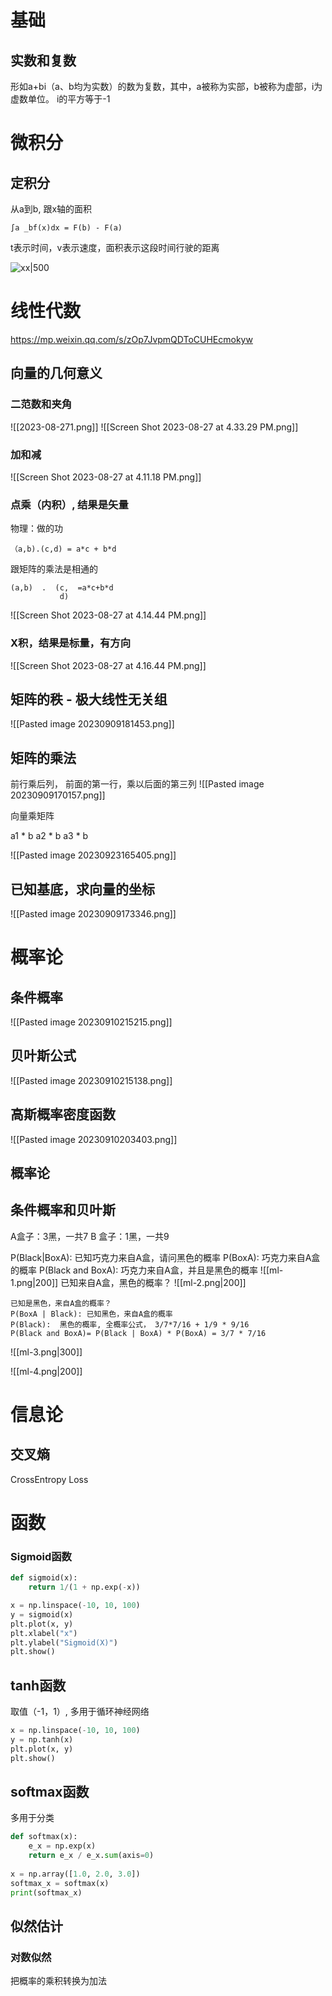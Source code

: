 # 基础

## 实数和复数

形如a+bi（a、b均为实数）的数为复数，其中，a被称为实部，b被称为虚部，i为虚数单位。
i的平方等于-1



# 微积分
## 定积分
从a到b, 跟x轴的面积

```
∫a _bf(x)dx = F(b) - F(a)
```

t表示时间，v表示速度，面积表示这段时间行驶的距离

![xx|500](20230827132608.png)




# 线性代数

https://mp.weixin.qq.com/s/zOp7JvpmQDToCUHEcmokyw
## 向量的几何意义

### 二范数和夹角

![[2023-08-271.png]]
![[Screen Shot 2023-08-27 at 4.33.29 PM.png]]




### 加和减

![[Screen Shot 2023-08-27 at 4.11.18 PM.png]]

### 点乘（内积）, 结果是矢量
物理：做的功
```
（a,b).(c,d) = a*c + b*d
```
跟矩阵的乘法是相通的
```
(a,b)  .  (c,  =a*c+b*d
           d)     
```

![[Screen Shot 2023-08-27 at 4.14.44 PM.png]]

### X积，结果是标量，有方向
![[Screen Shot 2023-08-27 at 4.16.44 PM.png]]


## 矩阵的秩 - 极大线性无关组
![[Pasted image 20230909181453.png]]


## 矩阵的乘法

前行乘后列， 前面的第一行，乘以后面的第三列
![[Pasted image 20230909170157.png]]

向量乘矩阵

a1 * b
a2 * b
a3 * b


![[Pasted image 20230923165405.png]]


## 已知基底，求向量的坐标

![[Pasted image 20230909173346.png]]



# 概率论

## 条件概率
![[Pasted image 20230910215215.png]]


## 贝叶斯公式

![[Pasted image 20230910215138.png]]



## 高斯概率密度函数

![[Pasted image 20230910203403.png]]

## 概率论

## 条件概率和贝叶斯

A盒子：3黑，一共7
B 盒子：1黑，一共9

P(Black|BoxA):  已知巧克力来自A盒，请问黑色的概率
P(BoxA):  巧克力来自A盒的概率
P(Black and BoxA):  巧克力来自A盒，并且是黑色的概率
![[ml-1.png|200]]
已知来自A盒，黑色的概率？
![[ml-2.png|200]]

```
已知是黑色，来自A盒的概率？
P(BoxA | Black): 已知黑色，来自A盒的概率
P(Black):  黑色的概率, 全概率公式， 3/7*7/16 + 1/9 * 9/16
P(Black and BoxA)= P(Black | BoxA) * P(BoxA) = 3/7 * 7/16
```

![[ml-3.png|300]]


![[ml-4.png|200]]



# 信息论

## 交叉熵
CrossEntropy Loss


# 函数

### Sigmoid函数

```python
def sigmoid(x):  
    return 1/(1 + np.exp(-x))

x = np.linspace(-10, 10, 100)  
y = sigmoid(x)  
plt.plot(x, y)  
plt.xlabel("x")  
plt.ylabel("Sigmoid(X)")  
plt.show()

```

## tanh函数
取值（-1，1）, 多用于循环神经网络
```python
x = np.linspace(-10, 10, 100)
y = np.tanh(x)
plt.plot(x, y)
plt.show()
```


## softmax函数
多用于分类
``` python
def softmax(x):
	e_x = np.exp(x)
	return e_x / e_x.sum(axis=0)
	
x = np.array([1.0, 2.0, 3.0])
softmax_x = softmax(x)
print(softmax_x)

```

## 似然估计
### 对数似然
把概率的乘积转换为加法

